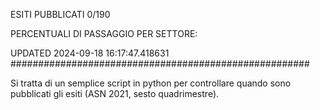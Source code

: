 ESITI PUBBLICATI 0/190 

PERCENTUALI DI PASSAGGIO PER SETTORE:

UPDATED 2024-09-18 16:17:47.418631
###################################################### 

Si tratta di un semplice script in python per controllare quando sono pubblicati gli esiti (ASN 2021, sesto quadrimestre).

